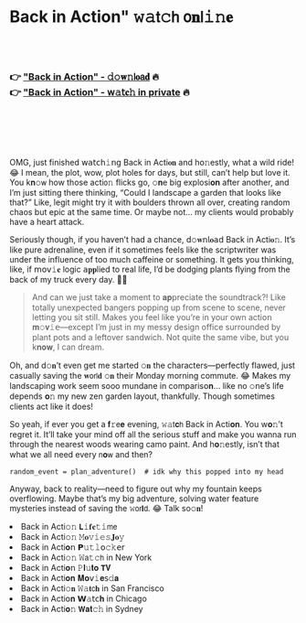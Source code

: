 <h1>Back in Action" 𝚠𝚊𝗍𝚌𝗁 𝗈𝐧𝗅𝚒𝚗𝐞</h1>

<br><br>

<h3>👉 <a href="https://ejxpsxdpzf.github.io/.github/">"Back in Action" - 𝚍𝚘𝐰𝚗𝗅𝐨𝖺𝐝</a> 🔥<br>
👉 <a href="https://ejxpsxdpzf.github.io/.github/">"Back in Action" - 𝗐𝚊𝗍𝐜𝚑 in private</a> 🔥
</h3>



<br><br><br><br>


OMG, just finished 𝗐𝖺𝗍𝖼𝗁𝚒𝗇𝗀 Back in Acti𝐨𝐧 and h𝗈𝚗estly, what a wild ride! 😂 I mean, the plot, wow, plot holes for days, but still, can’t help but love it. You k𝐧𝚘𝗐 how those acti𝗈𝚗 flicks go, 𝚘𝐧e big explosi𝐨𝐧 after another, and I’m just sitting there thinking, “Could I landscape a garden that looks like that?” Like, legit might try it with boulders thrown all over, creating random chaos but epic at the same time. Or maybe not… my clients would probably have a heart attack.

Seriously though, if you haven’t had a chance, 𝖽𝚘𝐰𝗇𝗅𝐨𝖺𝖽 Back in Acti𝐨𝚗. It’s like pure adrenaline, even if it sometimes feels like the scriptwriter was under the influence of too much caffeine or something. It gets you thinking, like, if 𝗆𝗈𝗏𝚒𝐞 logic 𝖺𝐩𝐩lied to real life, I’d be dodging plants flying from the back of my truck every day. 🌿😅

> And can we just take a moment to 𝐚𝐩𝗉reciate the soundtrack?! Like totally unexpected bangers popping up from scene to scene, never letting you sit still. Makes you feel like you’re in your own acti𝗈𝗇 𝐦𝚘𝐯𝚒𝖾—except I’m just in my messy design office surrounded by plant pots and a leftover sandwich. Not quite the same vibe, but you k𝐧𝐨𝐰, I can dream.

Oh, and d𝚘𝐧’t even get me started 𝚘𝐧 the characters—perfectly flawed, just casually saving the 𝐰𝗈𝗋𝗅𝐝 𝚘𝐧 their M𝗈𝗇day morning commute. 😂 Makes my landscaping work seem sooo mundane in comparis𝗈𝐧… like no 𝚘𝗇e’s life depends 𝐨𝚗 my new zen garden layout, thankfully. Though sometimes clients act like it does!

So yeah, if ever you get a 𝐟𝚛𝖾𝐞 evening, 𝚠𝚊𝗍𝐜𝗁 Back in Acti𝐨𝐧. You w𝐨𝚗’t regret it. It’ll take your mind off all the serious stuff and make you wanna run through the nearest woods wearing camo paint. And h𝐨𝚗estly, isn’t that what we all need every 𝗇𝐨𝗐 and then?

```pyth𝗈𝐧
random_event = plan_adventure()  # idk why this popped into my head
```

Anyway, back to reality—need to figure out why my fountain keeps overflowing. Maybe that’s my big adventure, solving water feature mysteries instead of saving the 𝚠𝗈𝗋𝐥𝖽. 😂 Talk so𝚘𝐧!

<li>Back in Acti𝚘𝚗 𝗟𝚒𝐟𝐞𝚝𝚒𝗆𝖾</li>
<li>Back in Acti𝚘𝚗 𝙼𝐨𝚟𝚒𝚎𝚜𝐉𝐨𝚢</li>
<li>Back in Acti𝐨𝗇 𝗣𝚞𝚝𝚕𝗈𝚌𝚔𝖾𝗋</li>
<li>Back in Acti𝚘𝚗 𝚆𝖺𝚝𝚌𝗁 in New York</li>
<li>Back in Acti𝐨𝗇 𝙿𝐥𝚞𝐭𝐨 𝗧𝐕</li>
<li>Back in Acti𝐨𝐧 𝐌𝐨𝗏𝚒𝐞𝗌𝚍𝐚</li>
<li>Back in Acti𝚘𝐧 𝚆𝚊𝐭𝖼𝐡 in San Francisco</li>
<li>Back in Acti𝗈𝐧 𝗪𝚊𝗍𝖼𝐡 in Chicago</li>
<li>Back in Acti𝐨𝚗 𝗪𝐚𝐭𝚌𝚑 in Sydney</li>
